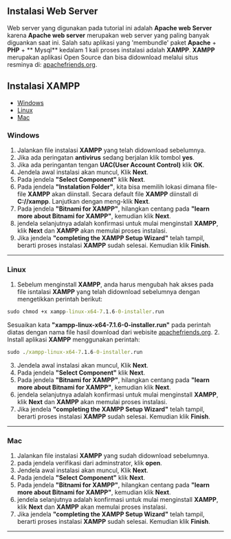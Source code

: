 ## Instalasi Web Server

Web server yang digunakan pada tutorial ini adalah **Apache web Server** karena **Apache web server** merupakan web server yang paling banyak diguankan saat ini. Salah satu aplikasi yang 'membundle' paket **Apache** + **PHP** + ** Mysql** kedalam 1 kali proses instalasi adalah **XAMPP**. **XAMPP** merupakan aplikasi Open Source dan bisa didownload melalui situs resminya di: [apachefriends.org](https://www.apachefriends.org "apachefriends.org").

## Instalasi XAMPP
- [Windows](#windows)
- [Linux](#linux)
- [Mac](#mac)

### Windows
1. Jalankan file instalasi **XAMPP** yang telah didownload sebelumnya.
2. Jika ada peringatan **antivirus** sedang berjalan klik tombol **yes**.
3. Jika ada peringantan tengan **UAC(User Account Control)** klik **OK**.
4. Jendela awal instalasi akan muncul, Klik **Next**.
5. Pada jendela **"Select Component"** klik **Next**.
6. Pada jendela **"Instalation Folder"**, kita bisa memilih lokasi dimana file-file **XAMPP** akan diinstall. Secara default file **XAMPP** diinstall di **C://xampp**. Lanjutkan dengan meng-klik **Next**.
7. Pada jendela **"Bitnami for XAMPP"**, hilangkan centang pada **"learn more about Bitnami for XAMPP"**, kemudian klik **Next**.
8. jendela selanjutnya adalah konfirmasi untuk mulai menginstall **XAMPP**, klik **Next** dan **XAMPP** akan memulai proses instalasi.
9. Jika jendela **"completing the XAMPP Setup Wizard"** telah tampil, berarti proses instalasi **XAMPP** sudah selesai. Kemudian klik **Finish**.
---
### Linux
1. Sebelum menginstall **XAMPP**, anda harus mengubah hak akses pada file isntalasi **XAMPP** yang telah didownload sebelumnya dengan mengetikkan perintah berikut:
```cmd
sudo chmod +x xampp-linux-x64-7.1.6-0-installer.run
```
Sesuaikan kata **"xampp-linux-x64-7.1.6-0-installer.run"** pada perintah diatas dengan nama file hasil download dari webisite [apachefriends.org](https://www.apachefriends.org "apachefriends.org").
2. Install aplikasi **XAMPP** menggunakan perintah:
```cmd
sudo ./xampp-linux-x64-7.1.6-0-installer.run
```
3. Jendela awal instalasi akan muncul, Klik **Next**.
4. Pada jendela **"Select Component"** klik **Next**.
6. Pada jendela **"Bitnami for XAMPP"**, hilangkan centang pada **"learn more about Bitnami for XAMPP"**, kemudian klik **Next**.
7. jendela selanjutnya adalah konfirmasi untuk mulai menginstall **XAMPP**, klik **Next** dan **XAMPP** akan memulai proses instalasi.
8. Jika jendela **"completing the XAMPP Setup Wizard"** telah tampil, berarti proses instalasi **XAMPP** sudah selesai. Kemudian klik **Finish**.
---
### Mac
1. Jalankan file instalasi **XAMPP** yang sudah didownload sebelumnya.
2. pada jendela verifikasi dari adminstrator, klik **open**.
3. Jendela awal instalasi akan muncul, Klik **Next**.
4. Pada jendela **"Select Component"** klik **Next**.
5. Pada jendela **"Bitnami for XAMPP"**, hilangkan centang pada **"learn more about Bitnami for XAMPP"**, kemudian klik **Next**.
6. jendela selanjutnya adalah konfirmasi untuk mulai menginstall **XAMPP**, klik **Next** dan **XAMPP** akan memulai proses instalasi.
7. Jika jendela **"completing the XAMPP Setup Wizard"** telah tampil, berarti proses instalasi **XAMPP** sudah selesai. Kemudian klik **Finish**.
---
